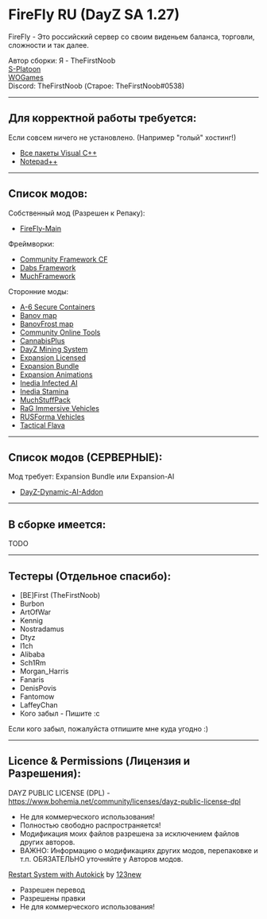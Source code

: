 **FireFly RU (DayZ SA 1.27)**
================

FireFly - Это российский сервер со своим виденьем баланса, торговли, сложности и так далее.

Автор сборки: Я - TheFirstNoob  
[S-Platoon](http://s-platoon.ru/profile/923-thefirstnoob/)  
[WOGames](https://wogames.info/profile/7905-first/)  
Discord: TheFirstNoob (Старое: TheFirstNoob#0538)  

--------------------------
Для корректной работы требуется:
--------------------------
Если совсем ничего не установлено. (Например "голый" хостинг!)

* [Все пакеты Visual C++](https://www.techpowerup.com/download/visual-c-redistributable-runtime-package-all-in-one/)
* [Notepad++](http://www.notepad-plus-plus.org/download/)

--------------------------
Список модов:
--------------------------

Собственный мод (Разрешен к Репаку):
* [FireFly-Main](https://steamcommunity.com/sharedfiles/filedetails/?id=3196510411)

Фреймворки:
* [Community Framework CF](https://steamcommunity.com/sharedfiles/filedetails/?id=1559212036)
* [Dabs Framework](https://steamcommunity.com/sharedfiles/filedetails/?id=2545327648)
* [MuchFramework](https://steamcommunity.com/sharedfiles/filedetails/?id=3171576913)

Сторонние моды:
* [A-6 Secure Containers](https://steamcommunity.com/sharedfiles/filedetails/?id=3123910249)
* [Banov map](https://steamcommunity.com/sharedfiles/filedetails/?id=2415195639)
* [BanovFrost map](https://steamcommunity.com/sharedfiles/filedetails/?id=3375557599)
* [Community Online Tools](https://steamcommunity.com/sharedfiles/filedetails/?id=1564026768)
* [CannabisPlus](https://steamcommunity.com/sharedfiles/filedetails/?id=1932611410)
* [DayZ Mining System](https://steamcommunity.com/sharedfiles/filedetails/?id=2794626429)
* [Expansion Licensed](https://steamcommunity.com/sharedfiles/filedetails/?id=2116157322)
* [Expansion Bundle](https://steamcommunity.com/sharedfiles/filedetails/?id=2572331007)
* [Expansion Animations](https://steamcommunity.com/sharedfiles/filedetails/?id=2793893086)
* [Inedia Infected AI](https://steamcommunity.com/sharedfiles/filedetails/?id=3031784065)
* [Inedia Stamina](https://steamcommunity.com/sharedfiles/filedetails/?id=2990236173)
* [MuchStuffPack](https://steamcommunity.com/sharedfiles/filedetails/?id=1991570984)
* [RaG Immersive Vehicles](https://steamcommunity.com/sharedfiles/filedetails/?id=3105330157)
* [RUSForma Vehicles](https://steamcommunity.com/sharedfiles/filedetails/?id=2536888090)
* [Tactical Flava](https://steamcommunity.com/sharedfiles/filedetails/?id=2646817942)

--------------------------
Список модов (СЕРВЕРНЫЕ):
--------------------------

Мод требует: Expansion Bundle или Expansion-AI
* [DayZ-Dynamic-AI-Addon](https://steamcommunity.com/sharedfiles/filedetails/?id=2874589934)

--------------------------
В сборке имеется:
--------------------------

TODO

--------------------------
Тестеры (Отдельное спасибо):
--------------------------
* [BE]First (TheFirstNoob)
* Burbon
* ArtOfWar
* Kennig
* Nostradamus
* Dtyz
* I1ch
* Alibaba
* Sch1Rm
* Morgan_Harris
* Fanaris
* DenisPovis
* Fantomow
* LaffeyChan
* Кого забыл - Пишите :с

Если кого забыл, пожалуйста отпишите мне куда угодно :)

--------------------------
Licence & Permissions (Лицензия и Разрешения):
--------------------------
DAYZ PUBLIC LICENSE (DPL) - https://www.bohemia.net/community/licenses/dayz-public-license-dpl
* Не для коммерческого использования!
* Полностью свободно распространяется!
* Модификация моих файлов разрешена за исключением файлов других авторов.
* ВАЖНО: Информацию о модификациях других модов, перепаковке и т.п. ОБЯЗАТЕЛЬНО уточняйте у Авторов модов.

[Restart System with Autokick](https://s-platoon.ru/files/file/16-restart-system-with-autokick-sistema-restartov-s-avtokikom-igrokov/) by [123new](https://s-platoon.ru/profile/11586-123new/)
- Разрешен перевод
- Разрешены правки
- Не для коммерческого использования!
